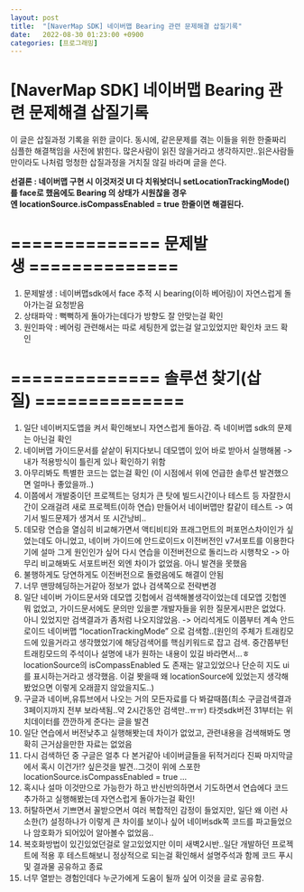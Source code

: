 ```yaml
---
layout: post
title:  "[NaverMap SDK] 네이버맵 Bearing 관련 문제해결 삽질기록"
date:   2022-08-30 01:23:00 +0900
categories: [프로그래밍]
---
```

# [NaverMap SDK] 네이버맵 Bearing 관련 문제해결 삽질기록

이 글은 삽질과정 기록을 위한 글이다. 동시에, 같은문제를 겪는 이들을 위한 한줄짜리 심플한 해결책임을 사전에 밝힌다. 많은사람이 읽진 않을거라고 생각하지만..읽은사람들만이라도 나처럼 멍청한 삽질과정을 거치질 않길 바라며 글을 쓴다.

**선결론 : 네이버맵 구현 시 이것저것 UI 다 치워놧더니 setLocationTrackingMode()를 face로 했음에도 Bearing 의 상태가 시원찮을 경우엔 locationSource.isCompassEnabled = true 한줄이면 해결된다.**

# ============== 문제발생 ==============

1. 문제발생 : 네이버맵sdk에서 face 추적 시 bearing(이하 베어링)이 자연스럽게 돌아가는걸 요청받음
2. 상태파악 : 뻑뻑하게 돌아가는데다가 방향도 잘 안맞는걸 확인
3. 원인파악 : 베어링 관련해서는 따로 세팅한게 없는걸 알고있었지만 확인차 코드 확인

# ============== 솔루션 찾기(삽질) ==============

1. 일단 네이버지도앱을 켜서 확인해보니 자연스럽게 돌아감. 즉 네이버맵 sdk의 문제는 아닌걸 확인
2. 네이버맵 가이드문서를 샅샅이 뒤지다보니 데모앱이 있어 바로 받아서 실행해봄 -> 내가 적용방식이 틀린게 있나 확인하기 위함
3. 아무리봐도 특별한 코드는 없는걸 확인 (이 시점에서 위에 언급한 솔루션 발견했으면 얼마나 좋았을까..)
4. 이쯤에서 개발중이던 프로젝트는 덩치가 큰 탓에 빌드시간이나 테스트 등 자잘한시간이 오래걸려 새로 프로젝트(이하 연습) 만들어서 네이버맵만 칼같이 테스트 -> 여기서 빌드문제가 생겨서 또 시간낭비..
5. 데모랑 연습을 열심히 비교해가면서 액티비티와 프래그먼트의 퍼포먼스차이인가 싶었는데도 아니었고, 네이버 가이드에 안드로이드x 이전버전인 v7서포트를 이용한다기에 설마 그게 원인인가 싶어 다시 연습을 이전버전으로 돌리느라 시행착오 -> 아무리 비교해봐도 서포트버전 외엔 차이가 없었음. 아니 발견을 못했음
6. 불행하게도 당연하게도 이전버전으로 돌렸음에도 해결이 안됨
7. 너무 맨땅헤딩하는거같아 정보가 없나 검색쪽으로 전략변경
8. 일단 네이버 가이드문서와 데모앱 깃헙에서 검색해볼생각이었는데 데모앱 깃헙엔 뭐 없었고, 가이드문서에도 문의만 있을뿐 개발자들을 위한 질문게시판은 없었다. 아니 있었지만 검색결과가 좀처럼 나오지않았음. -> 어리석게도 이쯤부터 계속 안드로이드 네이버맵 “locationTrackingMode” 으로 검색함..(원인의 주체가 트래킹모드에 있을거라고 생각했었기에 해당검색어를 핵심키워드로 잡고 검색. 중간쯤부턴 트래킹모드의 주석이나 설명에 내가 원하는 내용이 있길 바라면서...ㅎ locationSource의 isCompassEnabled 도 존재는 알고있었으나 단순히 지도 ui를 표시하는거라고 생각했음. 이걸 봣을때 왜 locationSource에 있었는지 생각해봤었으면 이렇게 오래끌지 않았을지도..)
9. 구글과 네이버,유튜브에서 나오는 거의 모든자료를 다 봐갈때쯤(최소 구글검색결과 3페이지까지 전부 보라색됨..약 2시간동안 검색만..ㅠㅠ) 타겟sdk버전 31부터는 위치데이터를 깐깐하게 준다는 글을 발견
10. 일단 연습에서 버전낮추고 실행해봣는데 차이가 없었고, 관련내용을 검색해봐도 명확히 근거삼을만한 자료는 없었음
11. 다시 검색하던 중 구글은 얼추 다 본거같아 네이버글들을 뒤적거리다 진짜 마지막글에서 혹시 이건가!? 싶은것을 발견..그것이 위에 스포한 locationSource.isCompassEnabled = true …
12. 혹시나 설마 이것만으로 가능한가 하고 반신반의하면서 기도하면서 연습에다 코드추가하고 실행해봤는데 자연스럽게 돌아가는걸 확인!
13. 허탈하면서 기쁘면서 꼴받으면서 여러 복합적인 감정이 들었지만, 일단 왜 이런 사소한(?) 설정하나가 이렇게 큰 차이를 보이나 싶어 네이버sdk쪽 코드를 파고들었으나 암호화가 되어있어 알아볼수 없었음..
14. 복호화방법이 있긴있었던걸로 알고있었지만 이미 새벽2시반..일단 개발하던 프로젝트에 적용 후 테스트해보니 정상적으로 되는걸 확인해서 설명주석과 함께 코드 푸시 및 결과물 공유하고 종료
15. 너무 열받는 경험인데다 누군가에게 도움이 될까 싶어 이것을 글로 공유함.